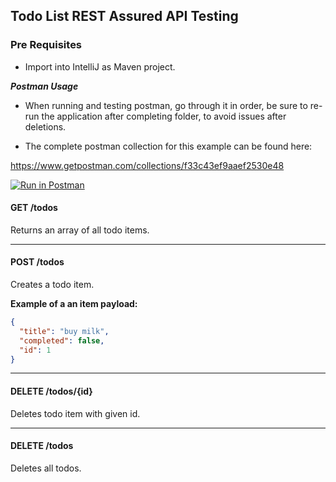 ## Todo List REST Assured API Testing

### Pre Requisites

- Import into IntelliJ as Maven project.


***Postman Usage***

- When running and testing postman, go through it in order, be sure to re-run the application after completing folder, to avoid issues after deletions. 

- The complete postman collection for this example can be found here: 

https://www.getpostman.com/collections/f33c43ef9aaef2530e48

[![Run in Postman](https://run.pstmn.io/button.svg)](https://app.getpostman.com/run-collection/f33c43ef9aaef2530e48)

#### GET /todos
Returns an array of all todo items.

---
#### POST /todos
Creates a todo item. 

**Example of a an item payload:**
```json
{
  "title": "buy milk",
  "completed": false,
  "id": 1
}
```
---

#### DELETE /todos/{id}
Deletes todo item with given id.

---
#### DELETE /todos
Deletes all todos.
